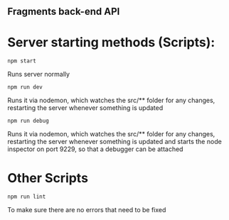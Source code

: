 ## Fragments back-end API

# Server starting methods (Scripts):

```
npm start
```

Runs server normally

```
npm run dev
```

Runs it via nodemon, which watches the src/\*\* folder for any changes, restarting the server whenever something is updated

```
npm run debug
```

Runs it via nodemon, which watches the src/\*\* folder for any changes, restarting the server whenever something is updated and starts the node inspector on port 9229, so that a debugger can be attached

# Other Scripts

```
npm run lint
```

To make sure there are no errors that need to be fixed
